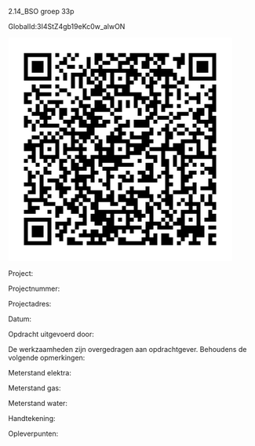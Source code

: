 2.14_BSO groep 33p

GlobalId:3I4StZ4gb19eKc0w_alwON

![picture](https://github.com/C-Claus/Data-Files/blob/master/QR_codes/KDV/2.14_BSO%20groep%2033p.png)

Project:

Projectnummer:

Projectadres:

Datum:

Opdracht uitgevoerd door:

De werkzaamheden zijn overgedragen aan opdrachtgever. Behoudens de volgende opmerkingen:

Meterstand elektra:

Meterstand gas:

Meterstand water:

Handtekening:

Opleverpunten:
